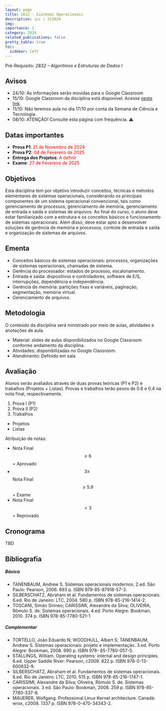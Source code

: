 ```yaml
---
layout: page
title: 2612 - Sistemas Operacionais
description: 🇧🇷 | 2s2024
img: 
importance: 1
category: 2024
related_publications: false
pretty_table: true
toc:
  sidebar: left
---
```


Pré-Requisito: *2832 – Algoritmos e Estruturas de Dados I*

## Avisos
- 24/10: As informações serão movidas para o Google Classroom
- 15/10: Google Classroom da disciplina está disponível. Acesse [neste link](https://classroom.google.com/c/NzIzNzkwMzcwODU3?cjc=rykuzxn).
- 11/10: Não teremos aula no dia 17/10 por conta da Semana de Ciência e Tecnologia.
- 08/10: ATENÇÃO! Consulte esta página com frequência. ⚠️

## Datas importantes
- **Prova P1**: <span style="color:red">21 de Novembro de 2024</span>
- **Prova P2**: <span style="color:red">04 de Fevereiro de 2025</span>
- **Entrega dos Projetos**: <span style="color:red">A definir</span>
- **Exame**: <span style="color:red">27 de Fevereiro de 2025</span>

## Objetivos
Esta disciplina tem por objetivo introduzir conceitos, técnicas e métodos elementares de sistemas operacionais, considerando os principais componentes de um sistema operacional convencional, tais como gerenciamento de processos, gerenciamento de memória, gerenciamento de entrada e saída e sistemas de arquivos. Ao final do curso, o aluno deve estar familiarizado com a estrutura e os conceitos básicos e funcionamento de sistemas operacionais. Além disso, deve estar apto a desenvolver soluções de gerência de memória e processos, controle de entrada e saída e organização de sistemas de arquivos.

## Ementa
- Conceitos básicos de sistemas operacionais: processos, organizações de sistemas operacionais, chamadas de sistema. 
- Gerência do processador: estados de processo, escalonamento.
- Entrada e saída: dispositivos e controladores, software de E/S, interrupções, dependência e independência.
- Gerência de memória: partições fixas e variáveis, paginação, segmentação, memória virtual.
- Gerenciamento de arquivos.

## Metodologia
O conteúdo da disciplina será ministrado por meio de aulas, atividades e anotações de aula.

- Material: slides de aulas disponibilizados no Google Classroom conforme andamento da disciplina.
- Atividades: disponibilizadas no Google Classroom.
- Atendimento: Definido em sala

## Avaliação
Alunos serão avaliados através de duas provas teóricas (P1 e P2) e trabalhos (Projetos + Listas). Provas e trabalhos terão pesos de 0.6 e 0.4 na nota final, respectivamente.

1. Prova I (P1)
2. Prova II (P2)
3. Trabalhos
- Projetos
- Listas

Atribuição de notas:

- Nota Final $$ \geq 6$$ = Aprovado
- $$3 \geq$$ Nota Final $$\leq 5.9$$ = Exame
- Nota Final $$ < 3$$ = Reprovado

## Cronograma

TBD

## Bibliografia

##### Básica
- TANENBAUM, Andrew S. Sistemas operacionais modernos. 2.ed. São Paulo: Pearson, 2006. 693 p. ISBN 979-85-87918-57-3.
- SILBERSCHATZ, Abraham et al. Fundamentos de sistemas operacionais. 6.ed. Rio de Janeiro: LTC, 2004. 580 p. ISBN 978-85-216-1414-2.
- TOSCANI, Simão Sirineo; CARISSIMI, Alexandre da Silva; OLIVEIRA, Rômulo S. de. Sistemas operacionais. 4.ed. Porto Alegre: Bookman, 2010. 374 p. ISBN 978-85-7780-521-1


##### Complementar
- TORTELLO, João Eduardo N; WOODHULL, Albert S; TANENBAUM, Andrew S. Sistemas operacionais: projeto e implementação. 3.ed. Porto Alegre: Bookman, 2008. 990 p. ISBN 978- 85-7780-057-5.
- STALLINGS, William. Operating systems: internal and design principles. 6.ed. Upper Saddle River: Pearson, c2009. 822 p. ISBN 978-0-13-600632-9.
- SILBERSCHATZ, Abraham et al. Fundamentos de sistemas operacionais. 8.ed. Rio de Janeiro: LTC, 2010. 515 p. ISBN 978-85-216-1747-1.
- CARISSIMI, Alexandre da Silva; Oliveira, Rômulo S. de. Sistemas operacionais. 3 ed. Säo Paulo: Bookman, 2008. 259 p. ISBN 978-85-7780-337-8.
- MAUERER, Wolfgang. Professional Linux Kernel architecture. Canadá: wrox, c2008. 1337 p. ISBN 978-0-470-34343-2.